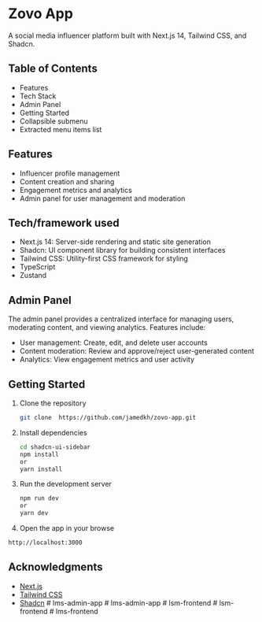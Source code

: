 # Zovo App

A social media influencer platform built with Next.js 14, Tailwind CSS, and Shadcn.

## Table of Contents

- Features
- Tech Stack
- Admin Panel
- Getting Started
- Collapsible submenu
- Extracted menu items list

## Features

- Influencer profile management
- Content creation and sharing
- Engagement metrics and analytics
- Admin panel for user management and moderation

## Tech/framework used

- Next.js 14: Server-side rendering and static site generation
- Shadcn: UI component library for building consistent interfaces
- Tailwind CSS: Utility-first CSS framework for styling
- TypeScript
- Zustand

## Admin Panel

The admin panel provides a centralized interface for managing users, moderating content, and viewing analytics. Features include:

- User management: Create, edit, and delete user accounts
- Content moderation: Review and approve/reject user-generated content
- Analytics: View engagement metrics and user activity

## Getting Started

1. Clone the repository

   ```bash
   git clone  https://github.com/jamedkh/zovo-app.git
   ```

2. Install dependencies

   ```bash
   cd shadcn-ui-sidebar
   npm install
   or
   yarn install
   ```

3. Run the development server

   ```bash
   npm run dev
   or
   yarn dev
   ```

4. Open the app in your browse

```bash
http://localhost:3000
```

## Acknowledgments

- [Next.js](https://nextjs.org/)
- [Tailwind CSS](https://tailwindcss.com/)
- [Shadcn](https://ui.shadcn.com/)
#   l m s - a d m i n - a p p  
 #   l m s - a d m i n - a p p  
 #   l s m - f r o n t e n d  
 #   l s m - f r o n t e n d  
 # lms-frontend
